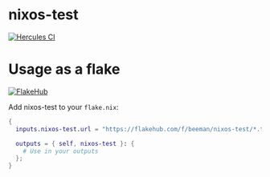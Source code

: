 # nixos-test

[![Hercules CI](https://hercules-ci.com/api/v1/site/github/account/beeman/project/nixos-test/badge)](https://hercules-ci.com/github/beeman/nixos-test/status)
# Usage as a flake

[![FlakeHub](https://img.shields.io/endpoint?url=https://flakehub.com/f/beeman/nixos-test/badge)](https://flakehub.com/flake/beeman/nixos-test)

Add nixos-test to your `flake.nix`:

```nix
{
  inputs.nixos-test.url = "https://flakehub.com/f/beeman/nixos-test/*.tar.gz";

  outputs = { self, nixos-test }: {
    # Use in your outputs
  };
}

```
